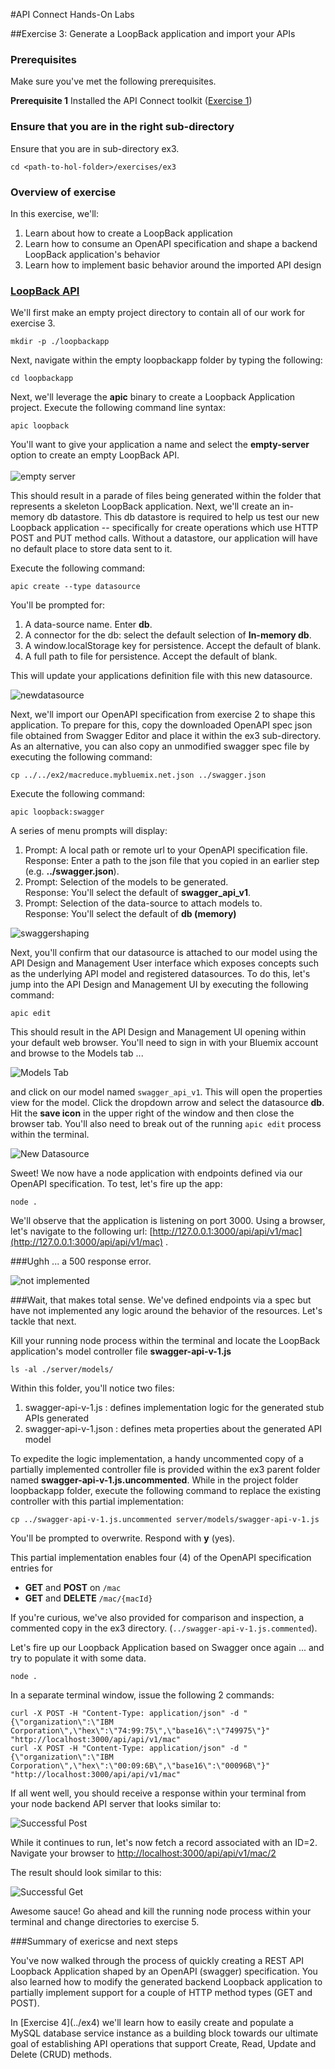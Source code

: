 #API Connect Hands-On Labs

##Exercise 3: Generate a LoopBack application and import your APIs

### Prerequisites

Make sure you've met the following prerequisites.

**Prerequisite 1** Installed the API Connect toolkit ([Exercise 1](../ex1))

### Ensure that you are in the right sub-directory

Ensure that you are in sub-directory ex3.

```
cd <path-to-hol-folder>/exercises/ex3
```
### Overview of exercise

In this exercise, we'll:

1. Learn about how to create a LoopBack application
2. Learn how to consume an OpenAPI specification and shape a backend LoopBack application's behavior
3. Learn how to implement basic behavior around the imported API design

### [LoopBack API](https://console.ng.bluemix.net/docs/services/apiconnect/apic_003.html#apic_009)

We'll first make an empty project directory to contain all of our work for exercise 3.

```
mkdir -p ./loopbackapp
```

Next, navigate within the empty loopbackapp folder by typing the following:

```
cd loopbackapp
```

Next, we'll leverage the **apic** binary to create a Loopback Application project.
Execute the following command line syntax:

```
apic loopback
```
You'll want to give your application a name and select the **empty-server** option to create an empty LoopBack API.<br/>  
![empty server](https://raw.githubusercontent.com/ragsns/apichol/master/images/ex3/emptyserver.png "Empty Server")

This should result in a parade of files being generated within the folder that represents a skeleton LoopBack application.  Next, we'll create an in-memory db datastore.  This db datastore is required to help us test our new Loopback application -- specifically for create operations which use HTTP POST and PUT method calls.  Without a datastore, our application will have no default place to store data sent to it.

Execute the following command:

```
apic create --type datasource
```

You'll be prompted for:

1.  A data-source name.  Enter **db**.
2.  A connector for the db:  select the default selection of **In-memory db**.  
3.  A window.localStorage key for persistence. Accept the default of blank.
4.  A full path to file for persistence.  Accept the default of blank. 

This will update your applications definition file with this new datasource.

![newdatasource](https://raw.githubusercontent.com/ragsns/apichol/master/images/ex3/newdatasource.png "New Datasource")

Next, we'll import our OpenAPI specification from exercise 2 to shape this application.   To prepare for this, copy the downloaded OpenAPI spec json file obtained from Swagger Editor and place it within the ex3 sub-directory.  As an alternative, you can also copy an unmodified swagger spec file by executing the following command:

```
cp ../../ex2/macreduce.mybluemix.net.json ../swagger.json
```

Execute the following command:

```
apic loopback:swagger
```

A series of menu prompts will display:

1.  Prompt: A local path or remote url to your OpenAPI specification file.  
    Response: Enter a path to the json file that you copied in an earlier step (e.g. **../swagger.json**).
2.  Prompt: Selection of the models to be generated.  
    Response:  You'll select the default of **swagger_api_v1**.
3.  Prompt: Selection of the data-source to attach models to.  
    Response: You'll select the default of **db (memory)**
  

![swaggershaping](https://raw.githubusercontent.com/ragsns/apichol/master/images/ex3/swaggershaping.png "Swagger Shaping")

Next, you'll confirm that our datasource is attached to our model using the API Design and Management User interface which exposes concepts such as the underlying API model and registered datasources.  To do this, let's jump into the API Design and Management UI by executing the following command:

```
apic edit
```
This should result in the API Design and Management UI opening within your default web browser.  You'll need to sign in with your Bluemix account and browse to the Models tab ...

![Models Tab](https://raw.githubusercontent.com/ragsns/apichol/master/images/ex3/editmodel.png "Models tab")

and click on our model named `swagger_api_v1`.  This will open the properties view for the model.  Click the dropdown arrow and select the datasource **db**.  Hit the **save icon** in the upper right of the window and then close the browser tab.  You'll also need to break out of the running `apic edit` process within the terminal.

![New Datasource](https://raw.githubusercontent.com/ragsns/apichol/master/images/ex3/setdatasource.png "New Datasource")

Sweet!  We now have a node application with endpoints defined via our OpenAPI specification.  To test, let's fire up the app:

```
node .
```

We'll observe that the application is listening on port 3000.  Using a browser, let's navigate to the following url:  [http://127.0.0.1:3000/api/api/v1/mac](http://127.0.0.1:3000/api/api/v1/mac) .

###Ughh ... a 500 response error.  

![not implemented](https://raw.githubusercontent.com/ragsns/apichol/master/images/ex3/notimplemented.png "not implemented")


###Wait, that makes total sense.  We've defined endpoints via a spec but have not implemented any logic around the behavior of the resources.  Let's tackle that next. 

Kill your running node process within the terminal and locate the LoopBack application's model controller file **swagger-api-v-1.js**

```
ls -al ./server/models/

```

Within this folder, you'll notice two files:

1. swagger-api-v-1.js : defines implementation logic for the generated stub APIs generated
2. swagger-api-v-1.json : defines meta properties about the generated API model

To expedite the logic implementation, a handy uncommented copy of a partially implemented controller file is provided within the ex3 parent folder named **swagger-api-v-1.js.uncommented**.  While in the project folder loopbackapp folder, execute the following command to replace the existing controller with this partial implementation:

```
cp ../swagger-api-v-1.js.uncommented server/models/swagger-api-v-1.js
```

You'll be prompted to overwrite.  Respond with **y** (yes).

This partial implementation enables four (4) of the OpenAPI specification entries for 

- **GET** and **POST** on  `/mac`
- **GET** and **DELETE** `/mac/{macId}`
 
If you're curious, we've also provided for comparison and inspection, a commented copy in the ex3 directory. (`../swagger-api-v-1.js.commented`).  

Let's fire up our Loopback Application based on Swagger once again ... and try to populate it with some data.

```
node .
```
In a separate terminal window, issue the following 2 commands:

```
curl -X POST -H "Content-Type: application/json" -d "{\"organization\":\"IBM Corporation\",\"hex\":\"74:99:75\",\"base16\":\"749975\"}" "http://localhost:3000/api/api/v1/mac"
curl -X POST -H "Content-Type: application/json" -d "{\"organization\":\"IBM Corporation\",\"hex\":\"00:09:6B\",\"base16\":\"00096B\"}" "http://localhost:3000/api/api/v1/mac"
```

If all went well, you should receive a response within your terminal from your node backend API server that looks similar to:

![Successful Post](https://raw.githubusercontent.com/ragsns/apichol/master/images/ex3/successfulpost.png "Successful Post")


While it continues to run, let's now fetch a record associated with an ID=2.  Navigate your browser to [http://localhost:3000/api/api/v1/mac/2](http://localhost:3000/api/api/v1/mac/2)

The result should look similar to this:

![Successful Get](https://raw.githubusercontent.com/ragsns/apichol/master/images/ex3/successfulget.png "Successful Get")

Awesome sauce!  Go ahead and kill the running node process within your terminal and change directories to exercise 5.

###Summary of exericse and next steps

You've now walked through the process of quickly creating a REST API Loopback Application shaped by an OpenAPI (swagger) specification.  You also learned how to modify the generated backend Loopback application to partially implement support for a couple of HTTP method types (GET and POST).
<p>
In [Exercise 4](../ex4) we'll learn how to easily create and populate a MySQL database service instance as a building block towards our ultimate goal of establishing API operations that support Create, Read, Update and Delete (CRUD) methods.
